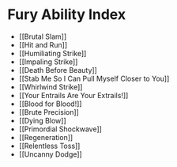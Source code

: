 # Fury Ability Index

- [[Brutal Slam]]
- [[Hit and Run]]
- [[Humiliating Strike]]
- [[Impaling Strike]]
- [[Death Before Beauty]]
- [[Stab Me So I Can Pull Myself Closer to You]]
- [[Whirlwind Strike]]
- [[Your Entrails Are Your Extrails!]]
- [[Blood for Blood!]]
- [[Brute Precision]]
- [[Dying Blow]]
- [[Primordial Shockwave]]
- [[Regeneration]]
- [[Relentless Toss]]
- [[Uncanny Dodge]]

